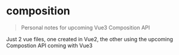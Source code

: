 # composition

> Personal notes for upcoming Vue3 Composition API

Just 2 vue files, one created in Vue2, the other using the upcoming Compostion API coming with Vue3